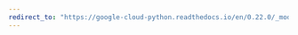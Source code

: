 ```yaml
---
redirect_to: "https://google-cloud-python.readthedocs.io/en/0.22.0/_modules/google/cloud/monitoring/client.html"
---
```

